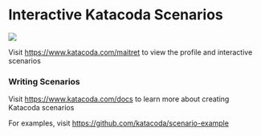# Interactive Katacoda Scenarios

[![](http://shields.katacoda.com/katacoda/maitret/count.svg)](https://www.katacoda.com/maitret "Get your profile on Katacoda.com")

Visit https://www.katacoda.com/maitret to view the profile and interactive scenarios

### Writing Scenarios
Visit https://www.katacoda.com/docs to learn more about creating Katacoda scenarios

For examples, visit https://github.com/katacoda/scenario-example
